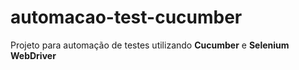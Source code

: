# automacao-test-cucumberProjeto para automação de testes utilizando **Cucumber** e **Selenium WebDriver**